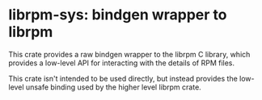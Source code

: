 # librpm-sys: bindgen wrapper to librpm

This crate provides a raw bindgen wrapper to the librpm C library, which
provides a low-level API for interacting with the details of RPM files.

This crate isn't intended to be used directly, but instead provides the
low-level unsafe binding used by the higher level librpm crate.
